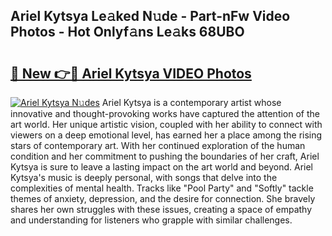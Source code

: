 ## Ariel Kytsya Le𝚊ked N𝚞de - Part-nFw Video Photos - Hot Onlyf𝚊ns Le𝚊ks 68UBO

# <h2><a href="http://ac29246.deff.icu/?id=Ariel+Kytsya">🔗 New 👉🔴 Ariel Kytsya VIDEO Photos</a></h2>

[![Ariel Kytsya N𝚞des](https://i.imgur.com/rIISA9y.gif)](http://ac29246.deff.icu/?id=Ariel+Kytsya)
Ariel Kytsya is a contemporary artist whose innovative and thought-provoking works have captured the attention of the art world. Her unique artistic vision, coupled with her ability to connect with viewers on a deep emotional level, has earned her a place among the rising stars of contemporary art. With her continued exploration of the human condition and her commitment to pushing the boundaries of her craft, Ariel Kytsya is sure to leave a lasting impact on the art world and beyond. Ariel Kytsya's music is deeply personal, with songs that delve into the complexities of mental health. Tracks like "Pool Party" and "Softly" tackle themes of anxiety, depression, and the desire for connection. She bravely shares her own struggles with these issues, creating a space of empathy and understanding for listeners who grapple with similar challenges.
